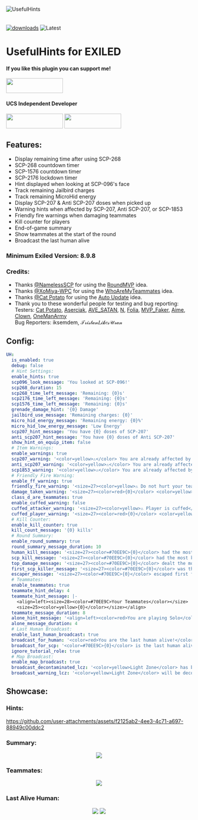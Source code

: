 
![UsefulHints](https://github.com/user-attachments/assets/a01fc940-f540-4c8b-8caf-65848a22335d)<br><br><br>
[![downloads](https://img.shields.io/github/downloads/Vretu-Dev/UsefulHints/total?style=for-the-badge&logo=icloud&color=%233A6D8C)](https://github.com/Vretu-Dev/UsefulHints/releases/latest)
![Latest](https://img.shields.io/github/v/release/Vretu-Dev/UsefulHints?style=for-the-badge&label=Latest%20Release&color=%23D91656)

# UsefulHints for EXILED
<h4>If you like this plugin you can support me!</h4>
<a href="https://opencollective.com/ucs/projects/usefulhints/donate"><img src="https://github.com/user-attachments/assets/f5aa3e98-d73c-470d-a134-5e9d923ea30b" style="width:154px;height:40px;"></a>
<h4>UCS Independent Developer</h4>
<a href='https://opencollective.com/ucs'><img src="https://github.com/user-attachments/assets/517f8cae-32ac-4886-8bd6-5e95447073e2" style="width:154px;height:40px;"></a>
<a href='https://discord.gg/5StRGu8EJV'><img src="https://github.com/user-attachments/assets/17cc06b8-ced8-4223-93dc-8d3a21c55753" style="width:154px;height:40px;"></a>


## Features:
- Display remaining time after using SCP-268
- SCP-268 countdown timer
- SCP-1576 countdown timer
- SCP-2176 lockdown timer
- Hint displayed when looking at SCP-096's face
- Track remaining Jailbird charges
- Track remaining MicroHid energy
- Display SCP-207 & Anti SCP-207 doses when picked up
- Warning hints when affected by SCP-207, Anti SCP-207, or SCP-1853
- Friendly fire warnings when damaging teammates
- Kill counter for players
- End-of-game summary
- Show teammates at the start of the round
- Broadcast the last human alive

### Minimum Exiled Version: 8.9.8
### Credits:
- Thanks [@NamelessSCP](https://github.com/NamelessSCP) for using the [RoundMVP](https://github.com/NamelessSCP/RoundMVP) idea.<br>
- Thanks [@XoMiya-WPC](https://github.com/XoMiya-WPC) for using the [WhoAreMyTeammates](https://github.com/XoMiya-WPC/WhoAreMyTeammates) idea.<br>
- Thanks [@Cat Potato](https://github.com/XoMiya-WPC) for using the [Auto Update](https://github.com/Cat-Potato) idea.<br>
- Thank you to these wonderful people for testing and bug reporting:<br>
Testers: [Cat Potato](https://github.com/Cat-Potato), [Aserciak](https://steamcommunity.com/profiles/76561199053527692), [AVE_SATAN](https://steamcommunity.com/id/AVE_S4TAN/), [N](https://steamcommunity.com/profiles/76561199207670378), [Folia](https://steamcommunity.com/profiles/76561198004167374), [MVP_Faker](https://steamcommunity.com/id/746237524/), [Aime](https://steamcommunity.com/profiles/76561199125886809), [Clown](https://steamcommunity.com/profiles/76561199318901590), [OneManArmy](https://steamcommunity.com/profiles/76561199120200596)<br>
Bug Reporters: iksemdem, 𝒯𝓇𝒾𝓈𝓉𝒶𝓃𝐿𝒾𝓀𝑒𝓈𝒰𝓇𝒶𝓃 <br>
## Config:

```yaml
UH:
  is_enabled: true
  debug: false
  # Hint Settings:
  enable_hints: true
  scp096_look_message: 'You looked at SCP-096!'
  scp268_duration: 15
  scp268_time_left_message: 'Remaining: {0}s'
  scp2176_time_left_message: 'Remaining: {0}s'
  scp1576_time_left_message: 'Remaining: {0}s'
  grenade_damage_hint: '{0} Damage'
  jailbird_use_message: 'Remaining charges: {0}'
  micro_hid_energy_message: 'Remaining energy: {0}%'
  micro_hid_low_energy_message: 'Low Energy'
  scp207_hint_message: 'You have {0} doses of SCP-207'
  anti_scp207_hint_message: 'You have {0} doses of Anti SCP-207'
  show_hint_on_equip_item: false
  # Item Warnings:
  enable_warnings: true
  scp207_warning: '<color=yellow>⚠</color> You are already affected by <color=#A60C0E>SCP-207</color>'
  anti_scp207_warning: '<color=yellow>⚠</color> You are already affected by <color=#2969AD>Anti SCP-207</color>'
  scp1853_warning: '<color=yellow>⚠</color> You are already affected by <color=#1CAA21>SCP-1853</color>'
  # Friendly Fire Warning:
  enable_ff_warning: true
  friendly_fire_warning: '<size=27><color=yellow>⚠ Do not hurt your teammate</color></size>'
  damage_taken_warning: '<size=27><color=red>{0}</color> <color=yellow>(teammate) hit you</color></size>'
  class_d_are_teammates: true
  enable_cuffed_warning: false
  cuffed_attacker_warning: '<size=27><color=yellow>⚠ Player is cuffed</color></size>'
  cuffed_player_warning: '<size=27><color=red>{0}</color> <color=yellow>hit you when you were cuffed</color></size>'
  # Kill Counter:
  enable_kill_counter: true
  kill_count_message: '{0} kills'
  # Round Summary:
  enable_round_summary: true
  round_summary_message_duration: 10
  human_kill_message: '<size=27><color=#70EE9C>{0}</color> had the most kills as a <color=green>Human</color>: <color=yellow>{1}</color></size>'
  scp_kill_message: '<size=27><color=#70EE9C>{0}</color> had the most kills as a <color=red>SCP</color>: <color=yellow>{1}</color></size>'
  top_damage_message: '<size=27><color=#70EE9C>{0}</color> dealt the most damage: <color=yellow>{1}</color></size>'
  first_scp_killer_message: '<size=27><color=#70EE9C>{0}</color> was the first to kill an <color=red>SCP</color></size>'
  escaper_message: '<size=27><color=#70EE9C>{0}</color> escaped first from the facility: <color=yellow>{1}:{2}</color></size>'
  # Teammates:
  enable_teammates: true
  teammate_hint_delay: 4
  teammate_hint_message: |-
    <align=left><size=28><color=#70EE9C>Your Teammates</color></size> 
    <size=25><color=yellow>{0}</color></size></align>
  teammate_message_duration: 8
  alone_hint_message: '<align=left><color=red>You are playing Solo</color></align>'
  alone_message_duration: 4
  # Last Human Broadcast:
  enable_last_human_broadcast: true
  broadcast_for_human: '<color=red>You are the last human alive!</color>'
  broadcast_for_scp: '<color=#70EE9C>{0}</color> is the last human alive, playing as {1} in <color=yellow>{2}</color>'
  ignore_tutorial_role: true
  # Map Broadcast:
  enable_map_broadcast: true
  broadcast_decontaminated_lcz: '<color=yellow>Light Zone</color> has been decontaminated'
  broadcast_warning_lcz: '<color=yellow>Light Zone</color> will be decontaminated in 5 minutes!'
```
## Showcase:
### Hints:
https://github.com/user-attachments/assets/f2125ab2-4ee3-4c71-a697-88949c00ddc2
### Summary:
<p align="center">
    <img src="https://github.com/user-attachments/assets/38238ca6-30f8-432d-a50d-71cacea1212b">
</p>

### Teammates:
<p align="center">
<img src="https://github.com/user-attachments/assets/9cd2ecce-237d-4801-bbe5-c253e8e22121">
</p>

### Last Alive Human:
<p align="center">
<img src="https://github.com/user-attachments/assets/c1a547af-c01a-4060-b810-0aeece2a9f7f">
<img src="https://github.com/user-attachments/assets/14829059-9249-4f53-a54b-2f5820a6f208">
</p>
